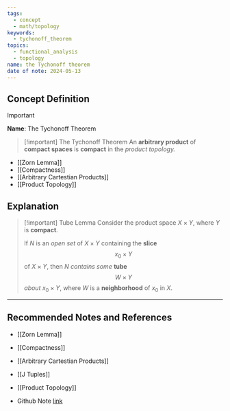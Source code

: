 ```yaml
---
tags:
  - concept
  - math/topology
keywords:
  - tychonoff_theorem
topics:
  - functional_analysis
  - topology
name: the Tychonoff theorem
date of note: 2024-05-13
---
```


## Concept Definition

>[!important]
>**Name**:  The Tychonoff Theorem


>[!important] The Tychonoff Theorem
>An **arbitrary product** of **compact spaces** is **compact** in the *product topology.*


- [[Zorn Lemma]]
- [[Compactness]]
- [[Arbitrary Cartestian Products]]
- [[Product Topology]]



## Explanation

>[!important] Tube Lemma 
>Consider the product space $X \times Y$, where $Y$ is **compact**. 
>
>If $N$ is an *open set* of $X \times Y$ containing the **slice** $$x_0 \times Y$$ of $X \times Y$, then $N$ *contains some* **tube** $$W \times Y$$ *about* $x_0 \times Y$, where $W$ is a **neighborhood** of $x_0$ in $X$.





-----------
##  Recommended Notes and References

- [[Zorn Lemma]]
- [[Compactness]]
- [[Arbitrary Cartestian Products]]
- [[J Tuples]]


- [[Product Topology]]

- Github Note [link](https://github.com/TianpeiLuke/SelfStudyNotes/tree/master/self-study/probability_and_measure_theory)